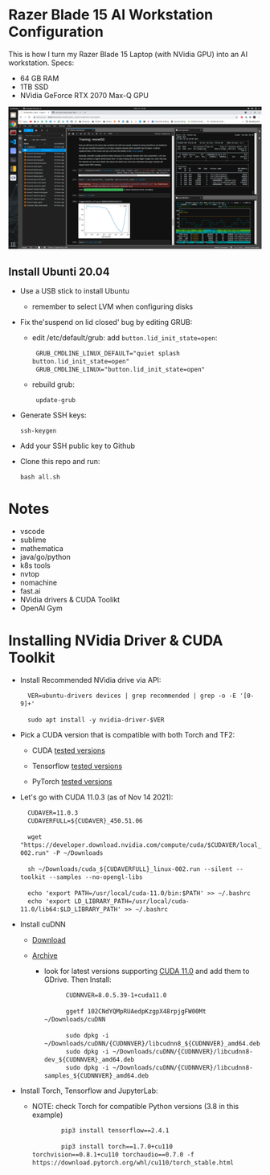 # Razer Blade 15 AI Workstation Configuration

This is how I turn my Razer Blade 15 Laptop (with NVidia GPU) into an AI workstation. Specs:
   - 64 GB RAM
   - 1TB SSD
   - NVidia GeForce RTX 2070 Max-Q GPU

![AI Workstation](./scrnshot.png)

## Install Ubunti 20.04
 - Use a USB stick to install Ubuntu
   - remember to select LVM when configuring disks
 - Fix the'suspend on lid closed' bug by editing GRUB:
   - edit /etc/default/grub:
          add `button.lid_init_state=open`:

          GRUB_CMDLINE_LINUX_DEFAULT="quiet splash button.lid_init_state=open"
          GRUB_CMDLINE_LINUX="button.lid_init_state=open"
   - rebuild grub:

	      update-grub
  - Generate SSH keys:

        ssh-keygen

  - Add your SSH public key to Github

  - Clone this repo and run:

        bash all.sh
# Notes
  - vscode
  - sublime
  - mathematica
  - java/go/python
  - k8s tools
  - nvtop
  - nomachine
  - fast.ai
  - NVidia drivers & CUDA Toolikt
  - OpenAI Gym

# Installing NVidia Driver & CUDA Toolkit 

- Install Recommended NVidia drive via API:

        VER=ubuntu-drivers devices | grep recommended | grep -o -E '[0-9]+'

        sudo apt install -y nvidia-driver-$VER

- Pick a CUDA version that is compatible with both Torch and TF2:

  - CUDA [tested versions](https://developer.nvidia.com/cuda-toolkit-archive)

  - Tensorflow [tested versions](https://www.tensorflow.org/install/source#gpu)

  - PyTorch [tested versions](https://download.pytorch.org/whl/torch_stable.html)
  
- Let's go with CUDA 11.0.3 (as of Nov 14 2021):
  
        CUDAVER=11.0.3
        CUDAVERFULL=${CUDAVER}_450.51.06

        wget "https://developer.download.nvidia.com/compute/cuda/$CUDAVER/local_installers/cuda_${CUDAVERFULL}_linux-002.run" -P ~/Downloads

        sh ~/Downloads/cuda_${CUDAVERFULL}_linux-002.run --silent --toolkit --samples --no-opengl-libs 

        echo 'export PATH=/usr/local/cuda-11.0/bin:$PATH' >> ~/.bashrc
        echo 'export LD_LIBRARY_PATH=/usr/local/cuda-11.0/lib64:$LD_LIBRARY_PATH' >> ~/.bashrc

- Install cuDNN

  - [Download](https://developer.nvidia.com/cudnn)

  - [Archive](https://developer.nvidia.com/rdp/cudnn-archive)
    - look for latest versions supporting [CUDA 11.0](https://developer.nvidia.com/rdp/cudnn-archive#a-collapse811-111) and add them to GDrive. Then Install:

                CUDNNVER=8.0.5.39-1+cuda11.0

                ggetf 102CNdYQMpRUAedpKzgpX48rpjgFW00Mt ~/Downloads/cuDNN

                sudo dpkg -i ~/Downloads/cuDNN/{CUDNNVER}/libcudnn8_${CUDNNVER}_amd64.deb
                sudo dpkg -i ~/Downloads/cuDNN/{CUDNNVER}/libcudnn8-dev_${CUDNNVER}_amd64.deb
                sudo dpkg -i ~/Downloads/cuDNN/{CUDNNVER}/libcudnn8-samples_${CUDNNVER}_amd64.deb

- Install Torch, Tensorflow and JupyterLab:

  - NOTE: check Torch for compatible Python versions (3.8 in this example)

                pip3 install tensorflow==2.4.1

                pip3 install torch==1.7.0+cu110 torchvision==0.8.1+cu110 torchaudio==0.7.0 -f https://download.pytorch.org/whl/cu110/torch_stable.html

